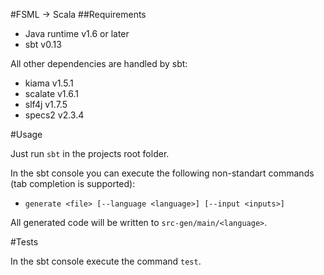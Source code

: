 #FSML → Scala
##Requirements
- Java runtime v1.6 or later
- sbt v0.13

All other dependencies are handled by sbt:
- kiama v1.5.1
- scalate v1.6.1
- slf4j v1.7.5
- specs2 v2.3.4

#Usage

Just run `sbt` in the projects root folder.

In the sbt console you can execute the following non-standart commands (tab completion is supported):
- `generate <file> [--language <language>] [--input <inputs>]`

All generated code will be written to `src-gen/main/<language>`.

#Tests

In the sbt console execute the command `test`.
